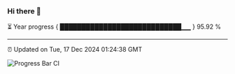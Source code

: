 ### Hi there 👋

⏳ Year progress { ████████████████████████████▁▁ } 95.92 %

---

⏰ Updated on Tue, 17 Dec 2024 01:24:38 GMT

![Progress Bar CI](https://github.com/liununu/liununu/workflows/Progress%20Bar%20CI/badge.svg)
